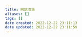 ```yaml
---
title: 网站收集
aliases: []
tags: []
date created: 2022-12-22 23:11:13
date updated: 2022-12-22 23:11:59
---
```

